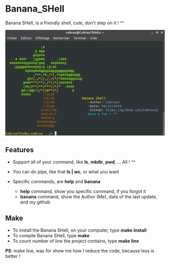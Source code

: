 # Banana_SHell
Banana SHell, is a friendly shell, cute, don't step on it ! ^^

  ![images/Banana_SHell_view_banana_command](/Images/Banana_SHell_view_banana_command.png)

## Features
  
  * Support all of your command, like **ls**, **mkdir**, **pwd**, ... All ! ^^
  
  * You can do pipe, like that **ls | wc**, or what you want
  
  * Specific commands, are **help** and **banana**
    * **help** command, show you specific command, if you forgot it
    * **banana** command, show the Author (Me), data of the last update, and my github
    
## Make
  
  * To install the Banana SHell, on your computer, type **make install**
  * To compile Banana SHell, type **make**
  * To count number of line the project contains, type **make line**
  
  **PS**: make line, was for show me how I reduce the code, because less is better !
  
